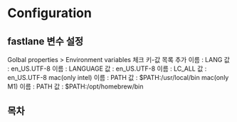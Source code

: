 # Configuration

## fastlane 변수 설정
Golbal properties > Environment variables 체크
키-값 목록 추가
이름 : LANG
값 : en_US.UTF-8
이름 : LANGUAGE
값 : en_US.UTF-8
이름 : LC_ALL
값 : en_US.UTF-8
mac(only intel)
이름 : PATH
값 : $PATH:/usr/local/bin
mac(only M1)
이름 : PATH
값 : $PATH:/opt/homebrew/bin


## 목차


